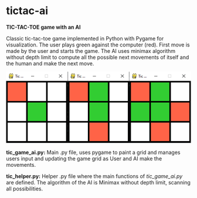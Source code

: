 # tictac-ai
**TIC-TAC-TOE game with an AI**

Classic tic-tac-toe game implemented in Python with Pygame for visualization. The user plays green against the computer (red). First move is made by the user and starts the game. The AI uses minimax algorithm without depth limit to compute all the possible next movements of itself and the human and make the next move. 


<img src = "tictactoe.png"/>

**tic_game_ai.py:** Main .py file, uses pygame to paint a grid and manages users input and updating
the game grid as User and AI make the movements.

**tic_helper.py:** Helper .py file where the main functions of *tic_game_ai.py* are defined. The 
algorithm of the AI is Minimax without depth limit, scanning all possibilities.
  

